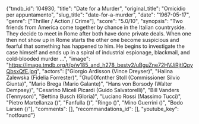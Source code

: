 {"tmdb_id": 104930, "title": "Date for a Murder", "original_title": "Omicidio per appuntamento", "slug_title": "date-for-a-murder", "date": "1967-05-17", "genre": ["Thriller / Action / Crime"], "score": "5.0/10", "synopsis": "Two friends from America come together by chance in the Italian countryside. They decide to meet in Rome after both have done private deals. When one then not show up in Rome starts the other one become suspicious and fearful that something has happened to him. He begins to investigate the case himself and ends up in a spiral of industrial espionage, blackmail, and cold-blooded murder ...", "image": "https://image.tmdb.org/t/p/w185_and_h278_bestv2/uBguZne72HVJiRjtIQpyQbsxQfE.jpg", "actors": ["Giorgio Ardisson (Vince Dreyser)", "Halina Zalewska (Fidelia Forrester)", "G\u00fcnther Stoll (Commissioner Silvio Giunta)", "Mario Brega (Mario Galante)", "Hans von Borsody (Walter Dempsey)", "Cesarino Miceli Picardi (Guido Salvatorelli)", "Bill Vanders (Tennyson)", "Bettina Busch (Gloria)", "Luciano Rossi (Massimo Tucci)", "Pietro Martellanza ()", "Fanfulla ()", "Ringo ()", "Mino Guerrini ()", "Bodo Larsen ()"], "comments": [], "recommandations_id": [], "youtube_key": "notfound"}